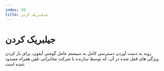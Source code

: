 ```yaml
---
index: 59
title: جیلبریک کردن
---
```

# جیلبریک کردن

روند به دست آوردن دسترسی کامل به سیستم عامل گوشی آیفون، برای باز کردن ویژگی های قفل شده در آن، که توسط سازنده یا شرکت مخابراتی تلفن همراه  مسدود شده است.